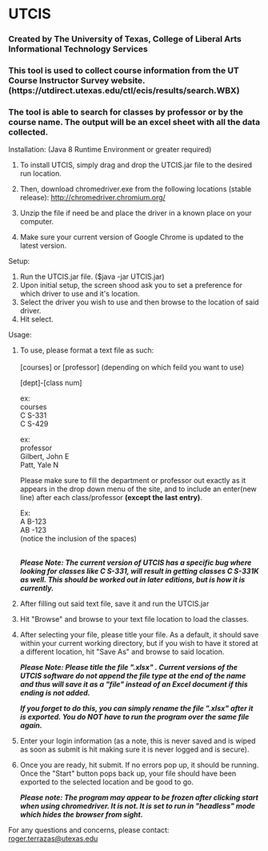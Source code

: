 # UTCIS
<h3>Created by The University of Texas, College of Liberal Arts Informational Technology Services</h3>
<h3>This tool is used to collect course information from the UT Course Instructor Survey website. (https://utdirect.utexas.edu/ctl/ecis/results/search.WBX)</h3> 
<h3>The tool is able to search for classes by professor or by the course name. The output will be an excel sheet with all the data collected.</h3>

Installation: (Java 8 Runtime Environment or greater required)
1. To install UTCIS, simply drag and drop the UTCIS.jar file to the desired run location. 
2. Then, download chromedriver.exe from the following locations (stable release):
	http://chromedriver.chromium.org/

3. Unzip the file if need be and place the driver in a known place on your computer.
4. Make sure your current version of Google Chrome is updated to the latest version.

Setup:
1. Run the UTCIS.jar file. ($java -jar UTCIS.jar)
2. Upon initial setup, the screen shood ask you to set a preference for which driver to use and it's location.
3. Select the driver you wish to use and then browse to the location of said driver.
4. Hit select.

Usage:
1. To use, please format a text file as such:<br /><br />
	[courses] or [professor] (depending on which feild you want to use)
	
	[dept]-[class num]<br />
	
	ex:<br />
	courses<br />
	C S-331<br />
	C S-429<br />
	
	ex:<br />
	professor<br />
	Gilbert, John E<br />
	Patt, Yale N<br />

	Please make sure to fill the department or professor out exactly as it appears in the drop down 	menu of the site, and to include an enter(new line) after each class/professor <b>(except the last entry)</b>.
	
	Ex:<br />
	A B-123<br />
	AB -123 <br />
	(notice the inclusion of the spaces)<br />
	
	<br />***Please Note: The current version of UTCIS has a specific bug where looking for classes like C S-331, will result in getting classes C S-331K as well. This should be worked out in later editions, but is how it is currently.***

2. After filling out said text file, save it and run the UTCIS.jar
3. Hit "Browse" and browse to your text file location to load the classes.
4. After selecting your file, please title your file. As a default, it should save within your current working directory, but if you wish to have it stored at a different location, hit "Save As" and browse to said location.

	***Please Note: Please title the file "<name>.xlsx" . Current versions of the UTCIS software do not append the file type at the end of the name and thus will save it as a "file" instead of an Excel document if this ending is not added.***

	***If you forget to do this, you can simply rename the file "<name>.xlsx" after it is exported. You do NOT have to run the program over the same file again.***
5. Enter your login information (as a note, this is never saved and is wiped as soon as submit is hit making sure it is never logged and is secure).
6. Once you are ready, hit submit. If no errors pop up, it should be running. Once the "Start" button pops back up, your file should have been exported to the selected location and be good to go.
	
	***Please note: The program may appear to be frozen after clicking start when using chromedriver. It is not. It is set to run in "headless" mode which hides the browser from sight.***

For any questions and concerns, please contact: roger.terrazas@utexas.edu
